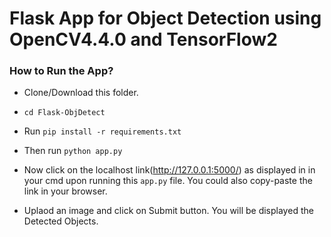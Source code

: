 # Flask App for Object Detection using OpenCV4.4.0 and TensorFlow2

### How to Run the App?

* Clone/Download this folder.

* `cd Flask-ObjDetect`

* Run `pip install -r requirements.txt`

* Then run `python app.py`

* Now click on the localhost link(http://127.0.0.1:5000/) as displayed in in your cmd upon running this `app.py` file. You could also copy-paste the link in your browser.

* Uplaod an image and click on Submit button. You will be displayed the Detected Objects.